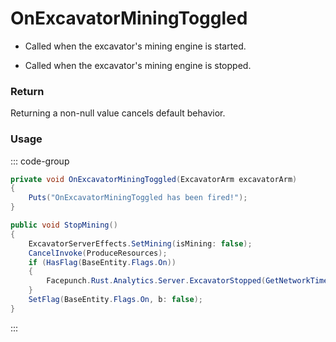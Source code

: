 # OnExcavatorMiningToggled
<Badge type="info" text="Resource"/>[<Badge type="danger" text="Carbon Compatible"/>](https://github.com/CarbonCommunity/Carbon)[<Badge type="warning" text="Oxide Compatible"/>](https://github.com/OxideMod/Oxide.Rust)
- Called when the excavator's mining engine is started.

- Called when the excavator's mining engine is stopped.

### Return
Returning a non-null value cancels default behavior.

### Usage
::: code-group
```csharp [Example]
private void OnExcavatorMiningToggled(ExcavatorArm excavatorArm)
{
	Puts("OnExcavatorMiningToggled has been fired!");
}
```
```csharp [Source — Assembly-CSharp @ ExcavatorArm]
public void StopMining()
{
	ExcavatorServerEffects.SetMining(isMining: false);
	CancelInvoke(ProduceResources);
	if (HasFlag(BaseEntity.Flags.On))
	{
		Facepunch.Rust.Analytics.Server.ExcavatorStopped(GetNetworkTime() - excavatorStartTime);
	}
	SetFlag(BaseEntity.Flags.On, b: false);
}

```
:::
